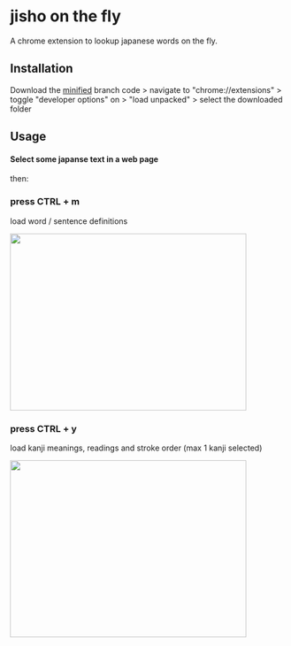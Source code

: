 # jisho on the fly

A chrome extension to lookup japanese words on the fly.

## Installation

Download the [minified](https://github.com/9elt/jisho-on-the-fly/blob/min) branch code > navigate to "chrome://extensions" > toggle "developer options" on > "load unpacked" > select the downloaded folder

## Usage

#### **Select** some japanse text in a web page

then:

### press CTRL + m

load word / sentence definitions

<img src="https://github.com/9elt/jisho-on-the-fly/blob/readme_media/media/definition.jpg" data-canonical-src="https://github.com/9elt/jisho-on-the-fly/blob/readme_media/media/definition.jpg" width="427" height="320" />

### press CTRL + y

load kanji meanings, readings and stroke order (max 1 kanji selected)

<img src="https://github.com/9elt/jisho-on-the-fly/blob/readme_media/media/kanji.jpg" data-canonical-src="https://github.com/9elt/jisho-on-the-fly/blob/readme_media/media/kanji.jpg" width="427" height="320" />
